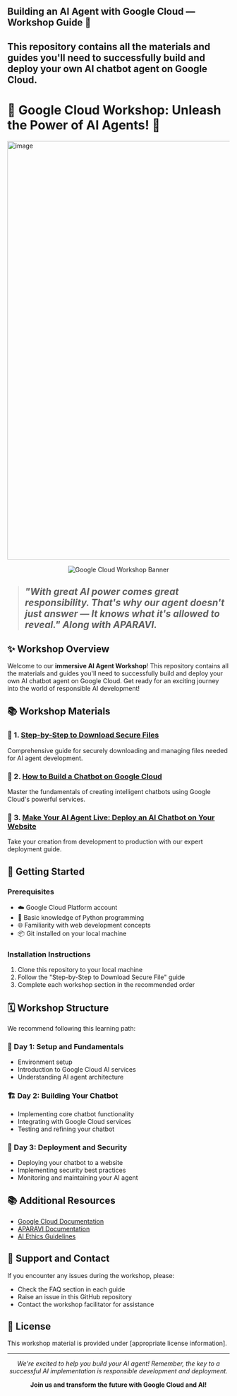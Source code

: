 ## Building an AI Agent with Google Cloud — Workshop Guide 🚀
This repository contains all the materials and guides you'll need to successfully build and deploy your own AI chatbot agent on Google Cloud.
---

# 🚀 Google Cloud Workshop: Unleash the Power of AI Agents! 🤖

<img width="1712" height="948" alt="image" src="https://github.com/user-attachments/assets/b72856a8-e0c5-450a-a6a0-c7ed34efdb33" />

<div align="center">

![Google Cloud Workshop Banner](https://storage.googleapis.com/gweb-cloudblog-publish/images/GC_training_orchestration.max-2000x2000.jpg)

</div>

> ## *"With great AI power comes great responsibility. That's why our agent doesn't just answer — It knows what it's **allowed to reveal**." Along with **APARAVI**.*

## ✨ Workshop Overview

Welcome to our **immersive AI Agent Workshop**! This repository contains all the materials and guides you'll need to successfully build and deploy your own AI chatbot agent on Google Cloud. Get ready for an exciting journey into the world of responsible AI development!

## 📚 Workshop Materials

### 📘 1. [Step-by-Step to Download Secure Files](https://www.notion.so/Step-by-Step-to-download-Secure-file)
Comprehensive guide for securely downloading and managing files needed for AI agent development.

### 📗 2. [How to Build a Chatbot on Google Cloud](https://www.notion.so/How-to-Build-a-Chatbot-on-Google-Cloud)
Master the fundamentals of creating intelligent chatbots using Google Cloud's powerful services.

### 📙 3. [Make Your AI Agent Live: Deploy an AI Chatbot on Your Website](https://www.notion.so/Make-your-AI-agent-live-Deploy-an-AI-chatbot-on-your-website)
Take your creation from development to production with our expert deployment guide.

## 🔧 Getting Started

### Prerequisites
- ☁️ Google Cloud Platform account
- 🐍 Basic knowledge of Python programming
- 🌐 Familiarity with web development concepts
- 📦 Git installed on your local machine

### Installation Instructions
1. Clone this repository to your local machine
2. Follow the "Step-by-Step to Download Secure File" guide
3. Complete each workshop section in the recommended order

## 🗓️ Workshop Structure

We recommend following this learning path:

### 🌱 Day 1: Setup and Fundamentals
- Environment setup
- Introduction to Google Cloud AI services
- Understanding AI agent architecture

### 🏗️ Day 2: Building Your Chatbot
- Implementing core chatbot functionality
- Integrating with Google Cloud services
- Testing and refining your chatbot

### 🚀 Day 3: Deployment and Security
- Deploying your chatbot to a website
- Implementing security best practices
- Monitoring and maintaining your AI agent

## 📚 Additional Resources

- [Google Cloud Documentation](https://cloud.google.com/docs)
- [APARAVI Documentation](https://www.aparavi.com/resources)
- [AI Ethics Guidelines](https://ai.google/principles/)

## 🤝 Support and Contact

If you encounter any issues during the workshop, please:
- Check the FAQ section in each guide
- Raise an issue in this GitHub repository
- Contact the workshop facilitator for assistance

## 📝 License

This workshop material is provided under [appropriate license information].

---

<div align="center">

*We're excited to help you build your AI agent! Remember, the key to a successful AI implementation is responsible development and deployment.*

**Join us and transform the future with Google Cloud and AI!**

</div>
